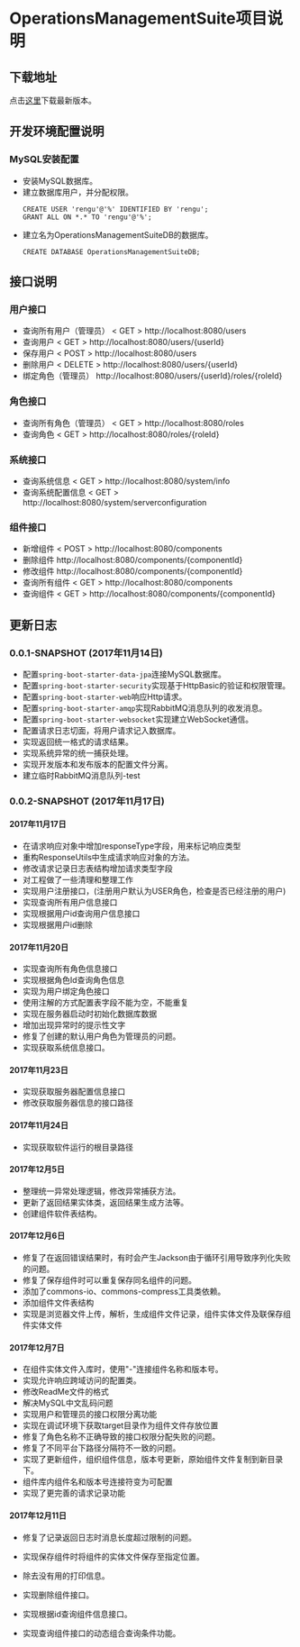 # OperationsManagementSuite项目说明

## 下载地址

点击[这里](https://github.com/MagnyCopper/OperationsManagementSuite/releases/latest)下载最新版本。

## 开发环境配置说明

### MySQL安装配置

* 安装MySQL数据库。
* 建立数据库用户，并分配权限。
    ```
    CREATE USER 'rengu'@'%' IDENTIFIED BY 'rengu';
    GRANT ALL ON *.* TO 'rengu'@'%';
    ```
* 建立名为OperationsManagementSuiteDB的数据库。
    ```
    CREATE DATABASE OperationsManagementSuiteDB;
    ```
## 接口说明

### 用户接口
* 查询所有用户（管理员） < GET > http://localhost:8080/users
* 查询用户 < GET > http://localhost:8080/users/{userId}
* 保存用户 < POST > http://localhost:8080/users
* 删除用户 < DELETE > http://localhost:8080/users/{userId}
* 绑定角色（管理员） <PUT> http://localhost:8080/users/{userId}/roles/{roleId}

### 角色接口
* 查询所有角色（管理员） < GET > http://localhost:8080/roles
* 查询角色 < GET > http://localhost:8080/roles/{roleId}

### 系统接口
* 查询系统信息 < GET > http://localhost:8080/system/info
* 查询系统配置信息 < GET > http://localhost:8080/system/serverconfiguration

### 组件接口
* 新增组件 < POST > http://localhost:8080/components
* 删除组件 <DELETE> http://localhost:8080/components/{componentId}
* 修改组件 <PUT> http://localhost:8080/components/{componentId}
* 查询所有组件 < GET > http://localhost:8080/components
* 查询组件 < GET > http://localhost:8080/components/{componentId}

## 更新日志

### 0.0.1-SNAPSHOT (2017年11月14日)
    
* 配置```spring-boot-starter-data-jpa```连接MySQL数据库。
* 配置```spring-boot-starter-security```实现基于HttpBasic的验证和权限管理。
* 配置```spring-boot-starter-web```响应Http请求。
* 配置```spring-boot-starter-amqp```实现RabbitMQ消息队列的收发消息。
* 配置```spring-boot-starter-websocket```实现建立WebSocket通信。
* 配置请求日志切面，将用户请求记入数据库。
* 实现返回统一格式的请求结果。
* 实现系统异常的统一捕获处理。
* 实现开发版本和发布版本的配置文件分离。
* 建立临时RabbitMQ消息队列-test

### 0.0.2-SNAPSHOT (2017年11月17日)

#### 2017年11月17日
* 在请求响应对象中增加responseType字段，用来标记响应类型
* 重构ResponseUtils中生成请求响应对象的方法。
* 修改请求记录日志表结构增加请求类型字段
* 对工程做了一些清理和整理工作
* 实现用户注册接口，(注册用户默认为USER角色，检查是否已经注册的用户)
* 实现查询所有用户信息接口
* 实现根据用户id查询用户信息接口
* 实现根据用户id删除

#### 2017年11月20日
* 实现查询所有角色信息接口
* 实现根据角色Id查询角色信息
* 实现为用户绑定角色接口
* 使用注解的方式配置表字段不能为空，不能重复
* 实现在服务器启动时初始化数据库数据
* 增加出现异常时的提示性文字
* 修复了创建的默认用户角色为管理员的问题。
* 实现获取系统信息接口。

#### 2017年11月23日
* 实现获取服务器配置信息接口
* 修改获取服务器信息的接口路径

#### 2017年11月24日
* 实现获取软件运行的根目录路径

#### 2017年12月5日
* 整理统一异常处理逻辑，修改异常捕获方法。
* 更新了返回结果实体类，返回结果生成方法等。
* 创建组件软件表结构。

#### 2017年12月6日
* 修复了在返回错误结果时，有时会产生Jackson由于循环引用导致序列化失败的问题。
* 修复了保存组件时可以重复保存同名组件的问题。
* 添加了commons-io、commons-compress工具类依赖。
* 添加组件文件表结构
* 实现是浏览器文件上传，解析，生成组件文件记录，组件实体文件及联保存组件实体文件

#### 2017年12月7日
* 在组件实体文件入库时，使用"-"连接组件名称和版本号。
* 实现允许响应跨域访问的配置类。
* 修改ReadMe文件的格式
* 解决MySQL中文乱码问题
* 实现用户和管理员的接口权限分离功能
* 实现在调试环境下获取target目录作为组件文件存放位置
* 修复了角色名称不正确导致的接口权限分配失败的问题。
* 修复了不同平台下路径分隔符不一致的问题。
* 实现了更新组件，组织组件信息，版本号更新，原始组件文件复制到新目录下。
* 组件库内组件名和版本号连接符变为可配置
* 实现了更完善的请求记录功能

#### 2017年12月11日
* 修复了记录返回日志时消息长度超过限制的问题。
* 实现保存组件时将组件的实体文件保存至指定位置。

* 除去没有用的打印信息。
* 实现删除组件接口。
* 实现根据id查询组件信息接口。
* 实现查询组件接口的动态组合查询条件功能。